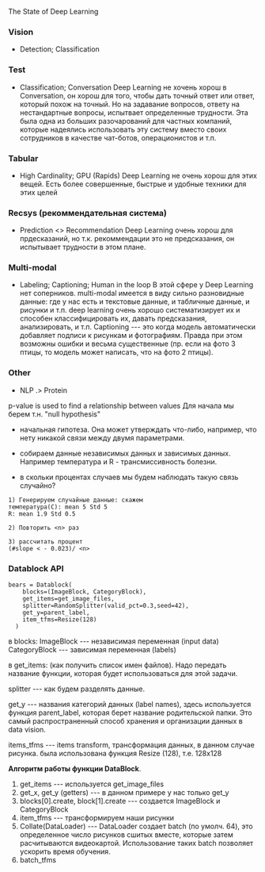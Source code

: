 The State of Deep Learning

### Vision
* Detection; Classification

### Test
* Classification; Conversation
Deep Learning не хочень хорош в Conversation, он хорош для того, чтобы дать точный ответ или ответ, который похож на точный. Но на задавание вопросов, ответу на нестандартные вопросы, испытвает определенные трудности. Эта была одна из больших разочарований для частных компаний, которые надеялись использовать эту систему вместо своих сотрудников в качестве чат-ботов, операционистов и т.п.

### Tabular
* High Cardinality; GPU (Rapids)
Deep Learning не очень хорош для этих вещей. Есть более совершенные, быстрые и удобные техники для этих целей

### Recsys (рекоммендательная система)
* Prediction <> Recommendation
Deep Learning очень хорош для прдесказаний, но т.к. рекоммендации это не предсказания, он испытывает трудности в этом плане.

### Multi-modal
* Labeling; Captioning; Human in the loop
В этой сфере у Deep Learning нет соперников. multi-modal имеется в виду сильно разновидные данные: где у нас есть и текстовые данные, и табличные данные, и рисунки и т.п. deep learning очень хорошо систематизирует их и способен классифицировать их, давать предсказания, анализировать, и т.п.
Captioning --- это когда модель автоматически добавляет подписи к рисункам и фотографиям. Правда при этом возможны ошибки и весьма существенные (пр. если на фото 3 птицы, то модель может написать, что на фото 2 птицы).

### Other
* NLP .> Protein

p-value is used to find a relationship between values
Для начала мы берем т.н. "null hypothesis"
- начальная гипотеза. Она может утверждать что-либо, например, что нету никакой связи между двумя параметрами.

- собираем данные независимых данных и зависимых данных. Например температура и R - трансмиссивность болезни.

- в скольки процентах случаев мы будем наблюдать такую связь случайно?

```
1) Генерируем случайные данные: скажем
температура(C): mean 5 Std 5
R: mean 1.9 Std 0.5

2) Повторить <n> раз

3) рассчитать процент
(#slope < - 0.023)/ <n>
```


### Datablock API
```
bears = Datablock(
    blocks=(ImageBlock, CategoryBlock),
    get_items=get_image_files,
    splitter=RandomSplitter(valid_pct=0.3,seed=42),
    get_y=parent_label,
    item_tfms=Resize(128)
  )
```
в blocks:
ImageBlock --- независимая переменная (input data)
CategoryBlock --- зависимая переменная (labels)

в get_items: (как получить список имен файлов). Надо передать название функции, которая будет использоваться для этой задачи.

splitter --- как будем разделять данные.

get_y --- названия категорий данных (label names), здесь используется функция parent_label, которая берет название родительской папки. Это самый распространенный способ хранения и организации данных в data vision.

items_tfms --- items transform, трансформация данных, в данном случае рисунка.
была использована функция Resize (128), т.е. 128х128

**Алгоритм работы функции DataBlock**.
1. get_items --- используется get_image_files
2. get_x, get_y (getters) --- в данном примере у нас только get_y
3. blocks[0].create, block[1].create --- создается ImageBlock и CategoryBlock
4. item_tfms --- трансформируем наши рисунки
5. Collate(DataLoader) --- DataLoader создает batch (по умолч. 64), это определенное число рисунков сшитых вместе, которые затем расчитываются видеокартой. Использование таких batch позволяет ускорить время обучения.
6. batch_tfms
